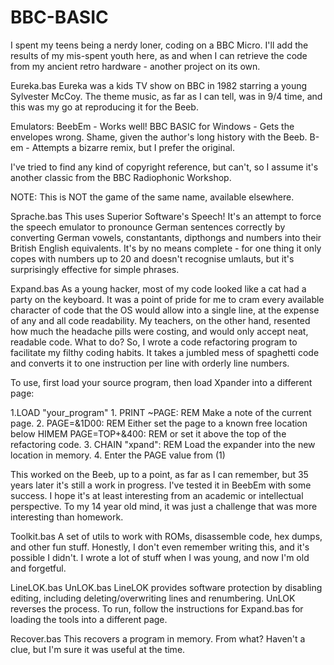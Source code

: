 # BBC-BASIC
I spent my teens being a nerdy loner, coding on a BBC Micro. I'll add the results of my mis-spent youth here, 
as and when I can retrieve the code from my ancient retro hardware - another project on its own.

Eureka.bas
Eureka was a kids TV show on BBC in 1982 starring a young Sylvester McCoy. The theme music, as far as I can tell, was in 9/4 time, 
and this was my go at reproducing it for the Beeb.

Emulators:
BeebEm - Works well!
BBC BASIC for Windows - Gets the envelopes wrong. Shame, given the author's long history with the Beeb.
B-em - Attempts a bizarre remix, but I prefer the original.

I've tried to find any kind of copyright reference, but can't, so I assume it's another classic from the BBC Radiophonic Workshop.

NOTE: This is NOT the game of the same name, available elsewhere.

Sprache.bas
This uses Superior Software's Speech!
It's an attempt to force the speech emulator to pronounce German sentences correctly by converting German vowels, constantants, dipthongs and numbers into their British English equivalents.
It's by no means complete - for one thing it only copes with numbers up to 20 and doesn't recognise umlauts, but it's surprisingly effective for simple phrases.

Expand.bas
As a young hacker, most of my code looked like a cat had a party on the keyboard. It was a point of pride for me to cram every available character of code that the OS would allow into a single line, at the expense of any and all code readability.
My teachers, on the other hand, resented how much the headache pills were costing, and would only accept neat, readable code.
What to do?
So, I wrote a code refactoring program to facilitate my filthy coding habits. It takes a jumbled mess of spaghetti code and converts it to one instruction per line with orderly line numbers.

To use, first load your source program, then load Xpander into a different page:

1.LOAD "your_program"
1.
PRINT ~PAGE: REM Make a note of the current page.
2.
PAGE=&1D00: REM Either set the page to a known free location below HIMEM
PAGE=TOP+&400: REM or set it above the top of the refactoring code.
3.
CHAIN "xpand": REM Load the expander into the new location in memory.
4.
Enter the PAGE value from (1)

This worked on the Beeb, up to a point, as far as I can remember, but 35 years later it's still a work in progress. I've tested it in BeebEm with some success. I hope it's at least interesting from an academic or intellectual perspective. To my 14 year old mind, it was just a challenge that was more interesting than homework.

Toolkit.bas
A set of utils to work with ROMs, disassemble code, hex dumps, and other fun stuff. Honestly, I don't even remember writing this, and it's possible I didn't. I wrote a lot of stuff when I was young, and now I'm old and forgetful.

LineLOK.bas
UnLOK.bas
LineLOK provides software protection by disabling editing, including deleting/overwriting lines and renumbering. UnLOK reverses the process. To run, follow the instructions for Expand.bas for loading the tools into a different page. 

Recover.bas
This recovers a program in memory. From what? Haven't a clue, but I'm sure it was useful at the time.
